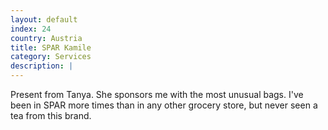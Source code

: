 ```yaml
---
layout: default
index: 24
country: Austria
title: SPAR Kamile
category: Services
description: |
---
```


Present from Tanya. She sponsors me with the most unusual bags. I've been in SPAR more times than in any other grocery store, but never seen a tea from this brand.